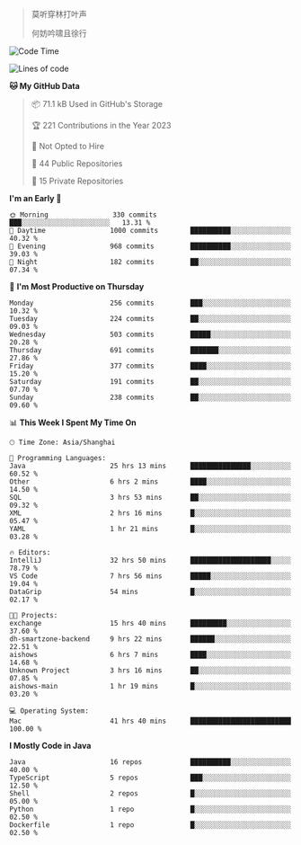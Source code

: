 > 莫听穿林打叶声
> 
> 何妨吟啸且徐行

<!-- ![Github Stats](https://github-readme-stats.vercel.app/api?username=catch6&count_private=true&show_icons=true&theme=gruvbox) -->

<!-- ![Top Langs](https://github-readme-stats.vercel.app/api/top-langs/?username=catch6&layout=compact) -->

<!--START_SECTION:waka-->
![Code Time](http://img.shields.io/badge/Code%20Time-494%20hrs%2014%20mins-blue)

![Lines of code](https://img.shields.io/badge/From%20Hello%20World%20I%27ve%20Written-9.3%20million%20lines%20of%20code-blue)

**🐱 My GitHub Data** 

> 📦 71.1 kB Used in GitHub's Storage 
 > 
> 🏆 221 Contributions in the Year 2023
 > 
> 🚫 Not Opted to Hire
 > 
> 📜 44 Public Repositories 
 > 
> 🔑 15 Private Repositories 
 > 
**I'm an Early 🐤** 

```text
🌞 Morning                330 commits         ███░░░░░░░░░░░░░░░░░░░░░░   13.31 % 
🌆 Daytime                1000 commits        ██████████░░░░░░░░░░░░░░░   40.32 % 
🌃 Evening                968 commits         ██████████░░░░░░░░░░░░░░░   39.03 % 
🌙 Night                  182 commits         ██░░░░░░░░░░░░░░░░░░░░░░░   07.34 % 
```
📅 **I'm Most Productive on Thursday** 

```text
Monday                   256 commits         ███░░░░░░░░░░░░░░░░░░░░░░   10.32 % 
Tuesday                  224 commits         ██░░░░░░░░░░░░░░░░░░░░░░░   09.03 % 
Wednesday                503 commits         █████░░░░░░░░░░░░░░░░░░░░   20.28 % 
Thursday                 691 commits         ███████░░░░░░░░░░░░░░░░░░   27.86 % 
Friday                   377 commits         ████░░░░░░░░░░░░░░░░░░░░░   15.20 % 
Saturday                 191 commits         ██░░░░░░░░░░░░░░░░░░░░░░░   07.70 % 
Sunday                   238 commits         ██░░░░░░░░░░░░░░░░░░░░░░░   09.60 % 
```


📊 **This Week I Spent My Time On** 

```text
🕑︎ Time Zone: Asia/Shanghai

💬 Programming Languages: 
Java                     25 hrs 13 mins      ███████████████░░░░░░░░░░   60.52 % 
Other                    6 hrs 2 mins        ████░░░░░░░░░░░░░░░░░░░░░   14.50 % 
SQL                      3 hrs 53 mins       ██░░░░░░░░░░░░░░░░░░░░░░░   09.32 % 
XML                      2 hrs 16 mins       █░░░░░░░░░░░░░░░░░░░░░░░░   05.47 % 
YAML                     1 hr 21 mins        █░░░░░░░░░░░░░░░░░░░░░░░░   03.28 % 

🔥 Editors: 
IntelliJ                 32 hrs 50 mins      ████████████████████░░░░░   78.79 % 
VS Code                  7 hrs 56 mins       █████░░░░░░░░░░░░░░░░░░░░   19.04 % 
DataGrip                 54 mins             █░░░░░░░░░░░░░░░░░░░░░░░░   02.17 % 

🐱‍💻 Projects: 
exchange                 15 hrs 40 mins      █████████░░░░░░░░░░░░░░░░   37.60 % 
dh-smartzone-backend     9 hrs 22 mins       ██████░░░░░░░░░░░░░░░░░░░   22.51 % 
aishows                  6 hrs 7 mins        ████░░░░░░░░░░░░░░░░░░░░░   14.68 % 
Unknown Project          3 hrs 16 mins       ██░░░░░░░░░░░░░░░░░░░░░░░   07.85 % 
aishows-main             1 hr 19 mins        █░░░░░░░░░░░░░░░░░░░░░░░░   03.20 % 

💻 Operating System: 
Mac                      41 hrs 40 mins      █████████████████████████   100.00 % 
```

**I Mostly Code in Java** 

```text
Java                     16 repos            ██████████░░░░░░░░░░░░░░░   40.00 % 
TypeScript               5 repos             ███░░░░░░░░░░░░░░░░░░░░░░   12.50 % 
Shell                    2 repos             █░░░░░░░░░░░░░░░░░░░░░░░░   05.00 % 
Python                   1 repo              █░░░░░░░░░░░░░░░░░░░░░░░░   02.50 % 
Dockerfile               1 repo              █░░░░░░░░░░░░░░░░░░░░░░░░   02.50 % 
```




<!--END_SECTION:waka-->

